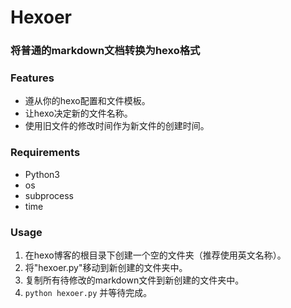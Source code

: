 # Hexoer  
### 将普通的markdown文档转换为hexo格式
  
### Features
- 遵从你的hexo配置和文件模板。
- 让hexo决定新的文件名称。
- 使用旧文件的修改时间作为新文件的创建时间。
  
### Requirements
- Python3
- os
- subprocess
- time
  
### Usage
1. 在hexo博客的根目录下创建一个空的文件夹（推荐使用英文名称）。
2. 将"hexoer.py"移动到新创建的文件夹中。
3. 复制所有待修改的markdown文件到新创建的文件夹中。
4. `python hexoer.py` 并等待完成。
